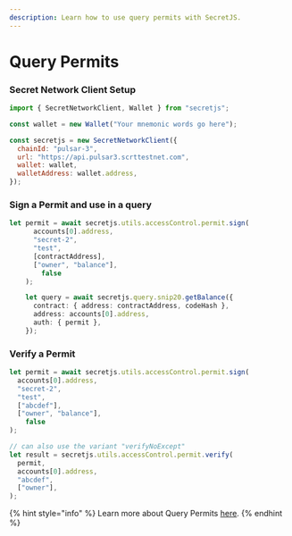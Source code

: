 ```yaml
---
description: Learn how to use query permits with SecretJS.
---
```


# Query Permits

### Secret Network Client Setup

```javascript
import { SecretNetworkClient, Wallet } from "secretjs";

const wallet = new Wallet("Your mnemonic words go here");

const secretjs = new SecretNetworkClient({
  chainId: "pulsar-3",
  url: "https://api.pulsar3.scrttestnet.com",
  wallet: wallet,
  walletAddress: wallet.address,
});
```

### Sign a Permit and use in a query

```typescript
let permit = await secretjs.utils.accessControl.permit.sign(
      accounts[0].address,
      "secret-2",
      "test",
      [contractAddress],
      ["owner", "balance"],
        false
    );

    let query = await secretjs.query.snip20.getBalance({
      contract: { address: contractAddress, codeHash },
      address: accounts[0].address,
      auth: { permit },
    });
```

### Verify a Permit

```typescript
let permit = await secretjs.utils.accessControl.permit.sign(
  accounts[0].address,
  "secret-2",
  "test",
  ["abcdef"],
  ["owner", "balance"],
    false
);

// can also use the variant "verifyNoExcept"
let result = secretjs.utils.accessControl.permit.verify(
  permit,
  accounts[0].address,
  "abcdef",
  ["owner"],
);
```

{% hint style="info" %}
Learn more about Query Permits [here](https://docs.scrt.network/secret-network-documentation/development/development-concepts/permissioned-viewing/certs-viewing-permits).&#x20;
{% endhint %}
